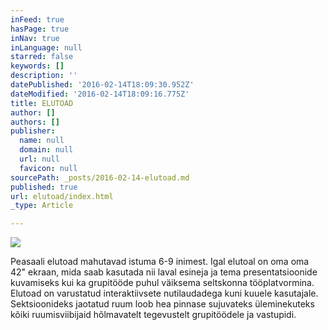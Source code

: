 ```yaml
---
inFeed: true
hasPage: true
inNav: true
inLanguage: null
starred: false
keywords: []
description: ''
datePublished: '2016-02-14T18:09:30.952Z'
dateModified: '2016-02-14T18:09:16.775Z'
title: ELUTOAD
author: []
authors: []
publisher:
  name: null
  domain: null
  url: null
  favicon: null
sourcePath: _posts/2016-02-14-elutoad.md
published: true
url: elutoad/index.html
_type: Article

---
```

![](https://the-grid-user-content.s3-us-west-2.amazonaws.com/3275b96a-3f4c-48aa-b37b-a330290a591c.jpg)

Peasaali elutoad mahutavad istuma 6-9 inimest. Igal elutoal on oma oma 42" ekraan, mida saab kasutada nii laval esineja
ja tema presentatsioonide kuvamiseks kui ka grupitööde puhul väiksema seltskonna tööplatvormina. Elutoad on varustatud
interaktiivsete nutilaudadega kuni kuuele kasutajale. Sektsioonideks jaotatud ruum loob hea pinnase sujuvateks üleminekuteks kõiki ruumisviibijaid hõlmavatelt tegevustelt grupitöödele ja vastupidi.